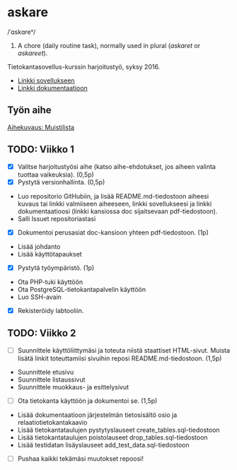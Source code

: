 # askare
/ˈɑskɑreˣ/

1. A chore (daily routine task), normally used in plural (*askaret* or *askareet*).

Tietokantasovellus-kurssin harjoitustyö, syksy 2016.

* [Linkki sovellukseen](https://milo.users.cs.helsinki.fi/askare/)
* [Linkki dokumentaatioon](https://github.com/lopossumi/askare-tsoha/blob/master/doc/askare_dokumentaatio.md.pdf)

## Työn aihe

[Aihekuvaus: Muistilista](http://advancedkittenry.github.io/suunnittelu_ja_tyoymparisto/aiheet/Muistilista.html)

## TODO: Viikko 1

- [x] Valitse harjoitustyösi aihe (katso aihe-ehdotukset, jos aiheen valinta tuottaa vaikeuksia). (0,5p)
- [x] Pystytä versionhallinta. (0,5p)
* Luo repositorio GitHubiin, ja lisää README.md-tiedostoon aiheesi kuvaus tai linkki valmiiseen aiheeseen, linkki sovellukseesi ja linkki dokumentaatioosi (linkki kansiossa doc sijaitsevaan pdf-tiedostoon).
* Salli Issuet repositoriastasi
- [x] Dokumentoi perusasiat doc-kansioon yhteen pdf-tiedostoon. (1p)
* Lisää johdanto
* Lisää käyttötapaukset
- [x] Pystytä työympäristö. (1p)
* Ota PHP-tuki käyttöön
* Ota PostgreSQL-tietokantapalvelin käyttöön
* Luo SSH-avain
- [x] Rekisteröidy labtooliin.

## TODO: Viikko 2

- [ ] Suunnittele käyttöliittymäsi ja toteuta niistä staattiset HTML-sivut. Muista lisätä linkit toteuttamiisi sivuihin reposi README.md-tiedostoon. (1,5p)
* Suunnittele etusivu
* Suunnittele listaussivut
* Suunnittele muokkaus- ja esittelysivut
- [ ] Ota tietokanta käyttöön ja dokumentoi se. (1,5p)
* Lisää dokumentaatioon järjestelmän tietosisältö osio ja relaatiotietokantakaavio
* Lisää tietokantataulujen pystytyslauseet create_tables.sql-tiedostoon
* Lisää tietokantataulujen poistolauseet drop_tables.sql-tiedostoon
* Lisää testidatan lisäyslauseet add_test_data.sql-tiedostoon
- [ ] Pushaa kaikki tekämäsi muutokset repoosi!
